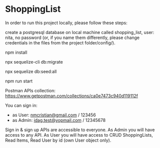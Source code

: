 # ShoppingList

In order to run this project locally, please follow these steps:

create a postgresql database on local machine called shopping_list, user: nita, no password (or, if you name them differently, please change credentials in the files from the project folder/config/).

npm install

npx sequelize-cli db:migrate

npx sequelize db:seed:all

npm run start


Postman APIs collection:
https://www.getpostman.com/collections/ca0e7473c940d119112f

You can sign in:
- as User: nmcristian@gmail.com / 123456
- as Admin: idag.test@yopmail.com / 12345678

Sign in & sign up APIs are accessible to everyone.
As Admin you will have access to any API.
As User you will have access to CRUD ShoppingLists, Read Items, Read User by id (own User object only).
